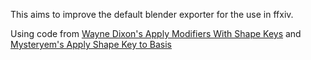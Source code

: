 This aims to improve the default blender exporter for the use in ffxiv.

Using code from [Wayne Dixon's Apply Modifiers With Shape Keys](https://github.com/CGCookie/apply_modifiers_with_shape_keys) and [Mysteryem's Apply Shape Key to Basis](https://github.com/Mysteryem/blender-apply-shape-key-to-basis)

